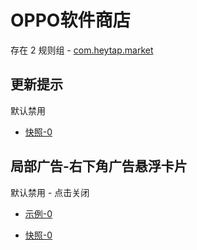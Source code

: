 # OPPO软件商店

存在 2 规则组 - [com.heytap.market](/src/apps/com.heytap.market.ts)

## 更新提示

默认禁用

- [快照-0](https://i.gkd.li/i/13455965)

## 局部广告-右下角广告悬浮卡片

默认禁用 - 点击关闭

- [示例-0](https://m.gkd.li/57941037/51493144-2758-4bc7-b2b7-cc85c04c6cc1)

- [快照-0](https://i.gkd.li/i/14469932)
